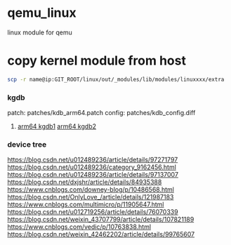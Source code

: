 # qemu_linux
linux module for qemu
# copy kernel module from host
```bash
scp -r name@ip:GIT_ROOT/linux/out/_modules/lib/modules/linuxxxx/extra .
```

### kgdb
patch: patches/kdb_arm64.patch
config: patches/kdb_config.diff
1. [arm64 kgdb1](https://blog.csdn.net/qq_35712169/article/details/108217641) [arm64 kgdb2](https://zhuanlan.zhihu.com/p/197545583)


### device tree
https://blog.csdn.net/u012489236/article/details/97271797
https://blog.csdn.net/u012489236/category_9162456.html
https://blog.csdn.net/u012489236/article/details/97137007
https://blog.csdn.net/dxjshr/article/details/84935388
https://www.cnblogs.com/downey-blog/p/10486568.html
https://blog.csdn.net/OnlyLove_/article/details/121987183
https://www.cnblogs.com/multimicro/p/11905647.html
https://blog.csdn.net/u012719256/article/details/76070339
https://blog.csdn.net/weixin_43707799/article/details/107821189
https://www.cnblogs.com/vedic/p/10763838.html
https://blog.csdn.net/weixin_42462202/article/details/99765607

